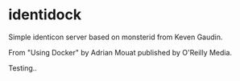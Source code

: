 identidock
==========

Simple identicon server based on monsterid from Keven Gaudin.

From "Using Docker" by Adrian Mouat published by O'Reilly Media.

Testing..
